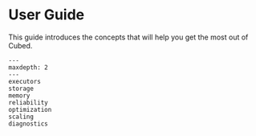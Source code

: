 # User Guide

This guide introduces the concepts that will help you get the most out of Cubed.

```{toctree}
---
maxdepth: 2
---
executors
storage
memory
reliability
optimization
scaling
diagnostics
```
